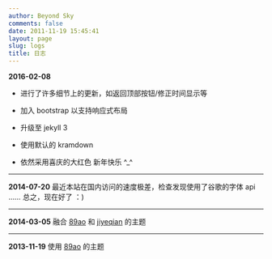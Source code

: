 ```yaml
---
author: Beyond Sky
comments: false
date: 2011-11-19 15:45:41
layout: page
slug: logs
title: 日志
---
```


**2016-02-08**  

- 进行了许多细节上的更新，如返回顶部按钮/修正时间显示等  

- 加入 bootstrap 以支持响应式布局  

- 升级至 jekyll 3  

- 使用默认的 kramdown  

- 依然采用喜庆的大红色 新年快乐 ^_^  

***

**2014-07-20**
最近本站在国内访问的速度极差，检查发现使用了谷歌的字体 api  ……  总之，现在好了 ：)

***

**2014-03-05**
融合 [89ao](http://89ao.tk) 和 [jiyeqian](http://jiyeqian.github.com) 的主题

***

**2013-11-19**
使用 [89ao](https://github.com/89ao) 的主题

